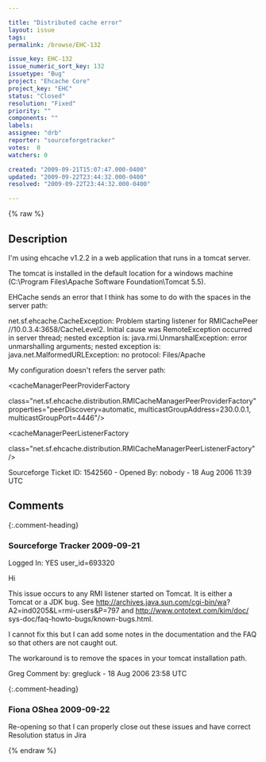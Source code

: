 ```yaml
---

title: "Distributed cache error"
layout: issue
tags: 
permalink: /browse/EHC-132

issue_key: EHC-132
issue_numeric_sort_key: 132
issuetype: "Bug"
project: "Ehcache Core"
project_key: "EHC"
status: "Closed"
resolution: "Fixed"
priority: ""
components: ""
labels: 
assignee: "drb"
reporter: "sourceforgetracker"
votes:  0
watchers: 0

created: "2009-09-21T15:07:47.000-0400"
updated: "2009-09-22T23:44:32.000-0400"
resolved: "2009-09-22T23:44:32.000-0400"

---
```




{% raw %}



## Description

<div markdown="1" class="description">

I'm using ehcache v1.2.2 in a web application that runs
in a tomcat server. 

The tomcat is installed in the default location for a
windows machine (C:\Program Files\Apache Software
Foundation\Tomcat 5.5).

EHCache sends an error that I think has some to do with
the spaces in the server path:

net.sf.ehcache.CacheException: Problem starting
listener for RMICachePeer //10.0.3.4:3658/CacheLevel2.
Initial cause was RemoteException occurred in server
thread; nested exception is: 
 java.rmi.UnmarshalException: error unmarshalling
arguments; nested exception is: 
 java.net.MalformedURLException: no protocol: Files/Apache


My configuration doesn't refers the server path:

<cacheManagerPeerProviderFactory
           
class="net.sf.ehcache.distribution.RMICacheManagerPeerProviderFactory"
            properties="peerDiscovery=automatic,
                        multicastGroupAddress=230.0.0.1,
                        multicastGroupPort=4446"/>

<cacheManagerPeerListenerFactory
       
class="net.sf.ehcache.distribution.RMICacheManagerPeerListenerFactory"
        />

Sourceforge Ticket ID: 1542560 - Opened By: nobody - 18 Aug 2006 11:39 UTC

</div>

## Comments


{:.comment-heading}
### **Sourceforge Tracker** <span class="date">2009-09-21</span>

<div markdown="1" class="comment">

Logged In: YES 
user\_id=693320

Hi

This issue occurs to any RMI listener started on Tomcat. It is either a Tomcat 
or a JDK bug. See http://archives.java.sun.com/cgi-bin/wa?
A2=ind0205&L=rmi-users&P=797 and http://www.ontotext.com/kim/doc/
sys-doc/faq-howto-bugs/known-bugs.html.

I cannot fix this but I can add some notes in the documentation and the FAQ 
so that others are not caught out. 

The workaround is to remove the spaces in your tomcat installation path.

Greg
Comment by: gregluck - 18 Aug 2006 23:58 UTC

</div>


{:.comment-heading}
### **Fiona OShea** <span class="date">2009-09-22</span>

<div markdown="1" class="comment">

Re-opening so that I can properly close out these issues and have correct Resolution status in Jira

</div>



{% endraw %}
